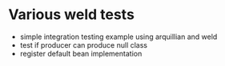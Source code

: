 Various weld tests
==================
 * simple integration testing example using arquillian and weld
 * test if producer can produce null class 
 * register default bean implementation 